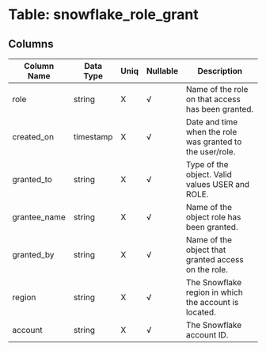 # Table: snowflake_role_grant

## Columns 

|  Column Name   |  Data Type  | Uniq | Nullable | Description | 
|  ----  | ----  | ----  | ----  | ---- | 
| role | string | X | √ | Name of the role on that access has been granted. | 
| created_on | timestamp | X | √ | Date and time when the role was granted to the user/role. | 
| granted_to | string | X | √ | Type of the object. Valid values USER and ROLE. | 
| grantee_name | string | X | √ | Name of the object role has been granted. | 
| granted_by | string | X | √ | Name of the object that granted access on the role. | 
| region | string | X | √ | The Snowflake region in which the account is located. | 
| account | string | X | √ | The Snowflake account ID. | 


